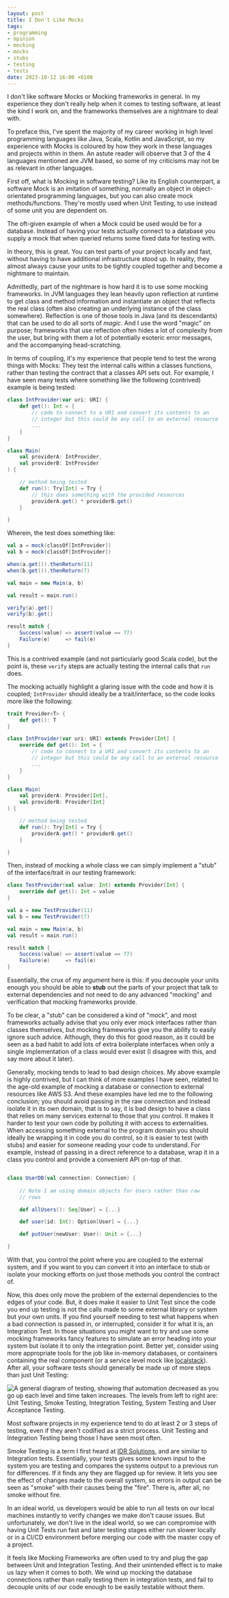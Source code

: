 ```yaml
---
layout: post
title: I Don't Like Mocks
tags:
- programming
- opinion
- mocking
- mocks
- stubs
- testing
- tests
date: 2023-10-12 16:00 +0100
---
```

I don't like software Mocks or Mocking frameworks in general. In my experience
they don't really help when it comes to testing software, at least the kind I
work on, and the frameworks themselves are a nightmare to deal with.

To preface this, I've spent the majority of my career working in high level
programming languages like Java, Scala, Kotlin and JavaScript, so my experience
with Mocks is coloured by how they work in these languages and projects within
in them. An astute reader will observe that 3 of the 4 languages mentioned are
JVM based, so some of my criticisms may not be as relevant in other languages.

First off, what is Mocking in software testing? Like its English counterpart,
a software Mock is an imitation of something, normally an object in
object-orientated programming languages, but you can also create mock
methods/functions. They're mostly used when Unit Testing, to use instead of
some unit you are dependent on.

The oft-given example of when a Mock could be used would be for a database.
Instead of having your tests actually connect to a database you supply a mock
that when queried returns some fixed data for testing with.

In theory, this is great. You can test parts of your project locally and fast,
without having to have additional infrastructure stood up. In reality, they
almost always cause your units to be tightly coupled together and become a
nightmare to maintain.

Admittedly, part of the nightmare is how hard it is to use some mocking
frameworks. In JVM languages they lean heavily upon reflection at runtime to
get class and method information and instantiate an object that reflects the
real class (often also creating an underlying instance of the class somewhere).
Reflection is one of those tools in Java (and its descendants) that can be used
to do all sorts of *magic*. And I use the word "magic" on purpose; frameworks
that use reflection often hides a lot of complexity from the user, but bring
with them a lot of potentially esoteric error messages, and the accompanying
head-scratching.

In terms of coupling, it's my experience that people tend to test the wrong
things with Mocks: They test the internal calls within a classes functions,
rather than testing the contract that a classes API sets out. For example, I
have seen many tests where something like the following (contrived) example is
being tested:

```scala
class IntProvider(var uri: URI) {
    def get(): Int = {
        // code to connect to a URI and convert its contents to an
        // integer but this could be any call to an external resource
        ...
    }
}

class Main(
    val providerA: IntProvider,
    val providerB: IntProvider
) {

    // method being tested
    def run(): Try[Int] = Try {
        // this does something with the provided resources
        providerA.get() * providerB.get()
    }

}
```

Wherein, the test does something like:

```scala
val a = mock(classOf[IntProvider])
val b = mock(classOf[IntProvider])

when(a.get()).thenReturn(11)
when(b.get()).thenReturn(7)

val main = new Main(a, b)

val result = main.run()

verify(a).get()
verify(b).get()

result match {
    Success(value) => assert(value == 77)
    Failure(e)     => fail(e)
}
```

This is a contrived example (and not particularly good Scala code), but the
point is, these `verify` steps are actually testing the internal calls that
`run` does.

The mocking actually highlight a glaring issue with the code and how it is
coupled; `IntProvider` should ideally be a trait/interface, so the code looks
more like the following:

```scala
trait Provider<T> {
    def get(): T
}

class IntProvider(var uri: URI) extends Provider[Int] {
    override def get(): Int = {
        // code to connect to a URI and convert its contents to an
        // integer but this could be any call to an external resource
        ...
    }
}

class Main(
    val providerA: Provider[Int],
    val providerB: Provider[Int]
) {

    // method being tested
    def run(): Try[Int] = Try {
        providerA.get() * providerB.get()
    }

}
```

Then, instead of mocking a whole class we can simply implement a "stub" of the
interface/trait in our testing framework:

```scala
class TestProvider(val value: Int) extends Provider[Int] {
    override def get(): Int = value
}

val a = new TestProvider(11)
val b = new TestProvider(7)

val main = new Main(a, b)
val result = main.run()

result match {
    Success(value) => assert(value == 77)
    Failure(e)     => fail(e)
}
```

Essentially, the crux of my argument here is this: if you decouple your units
enough you should be able to **stub** out the parts of your project that talk
to external dependencies and not need to do any advanced "mocking" and
verification that mocking frameworks provide.

To be clear, a "stub" can be considered a kind of "mock", and most frameworks
actually advise that you only ever mock interfaces rather than classes
themselves, but mocking frameworks give you the ability to easily ignore such
advice. Although, they do this for good reason, as it could be seen as a bad
habit to add lots of extra boilerplate interfaces when only a single
implementation of a class would ever exist (I disagree with this, and say more
about it later).

Generally, mocking tends to lead to bad design choices. My above example is
highly contrived, but I can think of more examples I have seen, related to the
age-old example of mocking a database or connection to external resources like
AWS S3. And these examples have led me to the following conclusion; you should
avoid passing in the raw connection and instead isolate it in its own domain,
that is to say, it is bad design to have a class that relies on many services
external to those that you control. It makes it harder to test your own code by
polluting it with access to externalities. When accessing something external to
the program domain you should ideally be wrapping it in code you do control, so
it is easier to test (with stubs) and easier for someone reading your code to
understand. For example, instead of passing in a direct reference to a
database, wrap it in a class you control and provide a convenient API on-top of
that.

```scala

class UserDB(val connection: Connection) {
    
    // Note I am using domain objects for Users rather than raw
    // rows

    def allUsers(): Seq[User] = {...}

    def user(id: Int): Option[User] = {...}

    def putUser(newUser: User): Unit = {...}

}

```

With that, you control the point where you are coupled to the external system,
and if you want to you can convert it into an interface to stub or isolate your
mocking efforts on just those methods you control the contract of.

Now, this does only move the problem of the external dependencies to the edges
of your code. But, it does make it easier to Unit Test since the code you end
up testing is not the calls made to some external library or system but your
own units. If you find yourself needing to test what happens when a bad
connection is passed in, or interrupted, consider it for what it is, an
Integration Test. In those situations you might want to try and use some
mocking frameworks fancy features to simulate an error heading into your system
but isolate it to only the integration point. Better yet, consider using more
appropriate tools for the job like in-memory databases, or containers
containing the real component (or a service level mock like
[localstack](https://localstack.cloud/)). After all, your software tests should
generally be made up of more steps than just Unit Testing:

<img 
    title="You'll likely be doing some variation of these steps"
    alt="A general diagram of testing, showing that automation decreased as you
    go up each level and time taken increases. The levels from left to right
    are: Unit Testing, Smoke Testing, Integration Testing, System Testing and
    User Acceptance Testing."
    src='{{ "assets/testing-stages.svg" | absolute_url }}'
    class='blog-image'
/>

Most software projects in my experience tend to do at least 2 or 3 steps of
testing, even if they aren't codified as a strict process. Unit Testing and
Integration Testing being those I have seen most often.

Smoke Testing is a term I first heard at [IDR
Solutions](https://www.idrsolutions.com), and are similar to Integration tests.
Essentially, your tests gives some known input to the system you are testing
and compares the systems output to a previous run for differences. If it finds
any they are flagged up for review. It lets you see the effect of changes made
to the overall system, so errors in output can be seen as "smoke" with their
causes being the "fire". There is, after all, no smoke without fire.

In an ideal world, us developers would be able to run all tests on our local
machines instantly to verify changes we make don't cause issues. But
unfortunately, we don't live in the ideal world, so we can compromise with
having Unit Tests run fast and later testing stages either run slower locally
or in a CI/CD environment before merging our code with the master copy of a
project.

It feels like Mocking Frameworks are often used to try and plug the gap between
Unit and Integration Testing. And their unintended effect is to make us lazy
when it comes to both. We wind up mocking the database connections rather than
really testing them in integration tests, and fail to decouple units of our
code enough to be easily testable without them.
